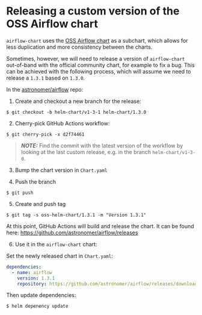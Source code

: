 # Releasing a custom version of the OSS Airflow chart

`airflow-chart` uses the [OSS Airflow chart](https://github.com/apache/airflow/tree/main/chart) as a subchart, which allows for less duplication and more consistency between the charts.

Sometimes, however, we will need to release a version of `airflow-chart` out-of-band with the official community chart, for example to fix a bug.
This can be achieved with the following process, which will assume we need to release a `1.3.1` based on `1.3.0`.

In the [astronomer/airflow](https://github.com/astronomer/airflow) repo:

1. Create and checkout a new branch for the release:

```shell
$ git checkout -b helm-chart/v1-3-1 helm-chart/1.3.0
```

2. Cherry-pick GitHub Actions workflow:

```shell
$ git cherry-pick -x d2f74461
```

> **_NOTE:_** Find the commit with the latest version of the workflow by looking at the last custom release, e.g. in the branch `helm-chart/v1-3-0`.

3. Bump the chart version in `Chart.yaml`

4. Push the branch

```shell
$ git push
```

5. Create and push tag

```shell
$ git tag -s oss-helm-chart/1.3.1 -m "Version 1.3.1"
```

At this point, GitHub Actions will build and release the chart. It can be found here:
https://github.com/astronomer/airflow/releases

6. Use it in the `airflow-chart` chart:

Set the newly released chart in `Chart.yaml`:

```yaml
dependencies:
  - name: airflow
    version: 1.3.1
    repository: https://github.com/astronomer/airflow/releases/download/oss-helm-chart/1.3.1
```

Then update dependencies:

```shell
$ helm depenency update
```
